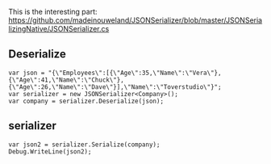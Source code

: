 This is the interesting part:
https://github.com/madeinouweland/JSONSerializer/blob/master/JSONSerializingNative/JSONSerializer.cs

## Deserialize

```
var json = "{\"Employees\":[{\"Age\":35,\"Name\":\"Vera\"},{\"Age\":41,\"Name\":\"Chuck\"},{\"Age\":26,\"Name\":\"Dave\"}],\"Name\":\"Toverstudio\"}";
var serializer = new JSONSerializer<Company>();
var company = serializer.Deserialize(json);
```

## serializer

```
var json2 = serializer.Serialize(company);
Debug.WriteLine(json2);
```
